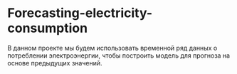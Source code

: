 # Forecasting-electricity-consumption
В данном проекте мы будем использовать временной ряд данных о потреблении электроэнергии, чтобы построить модель для прогноза на основе предыдущих значений.
